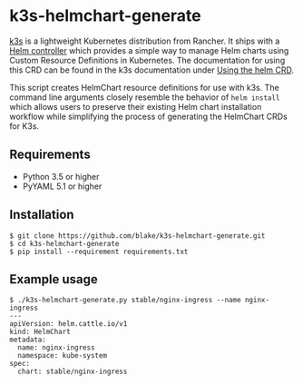# k3s-helmchart-generate

[k3s](https://k3s.io) is a lightweight Kubernetes distribution from Rancher.
It ships with a [Helm controller](https://github.com/rancher/helm-controller)
which provides a simple way to manage Helm charts using Custom Resource
Definitions in Kubernetes. The documentation for using this CRD can be found in
the k3s documentation under
 [Using the helm CRD](https://rancher.com/docs/k3s/latest/en/configuration/#using-the-helm-crd).

This script creates HelmChart resource definitions for use with k3s. The command
line arguments closely resemble the behavior of `helm install` which allows
users to preserve their existing Helm chart installation workflow while
simplifying the process of generating the HelmChart CRDs for K3s.

## Requirements

* Python 3.5 or higher
* PyYAML 5.1 or higher

## Installation

```shell
$ git clone https://github.com/blake/k3s-helmchart-generate.git
$ cd k3s-helmchart-generate
$ pip install --requirement requirements.txt
```

## Example usage

```shell
$ ./k3s-helmchart-generate.py stable/nginx-ingress --name nginx-ingress
---
apiVersion: helm.cattle.io/v1
kind: HelmChart
metadata:
  name: nginx-ingress
  namespace: kube-system
spec:
  chart: stable/nginx-ingress

```
